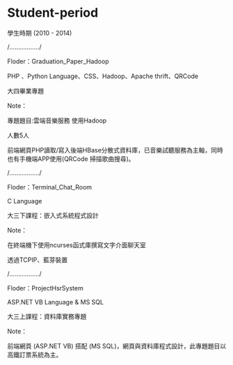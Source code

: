 # Student-period
學生時期 (2010 - 2014)

/*.................*/

Floder：Graduation_Paper_Hadoop

PHP 、Python Language、CSS、Hadoop、Apache thrift、QRCode

大四畢業專題

Note：

專題題目:雲端音樂服務 使用Hadoop

人數5人

前端網頁PHP讀取/寫入後端HBase分散式資料庫，已音樂試聽服務為主軸，同時也有手機端APP使用(QRCode 掃描歌曲搜尋)。

/*.................*/

Floder：Terminal_Chat_Room

C Language

大三下課程：嵌入式系統程式設計

Note：

在終端機下使用ncurses函式庫撰寫文字介面聊天室

透過TCPIP、藍芽裝置

/*.................*/

Floder：ProjectHsrSystem

ASP.NET VB Language & MS SQL

大三上課程：資料庫實務專題

Note：

前端網頁 (ASP.NET VB) 搭配 (MS SQL)，網頁與資料庫程式設計，此專題題目以高鐵訂票系統為主。
